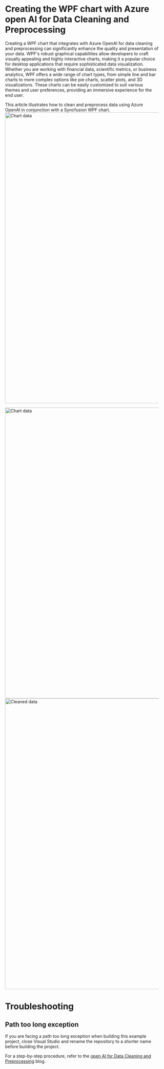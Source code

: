 # Creating the WPF chart with Azure open AI for Data Cleaning and Preprocessing

Creating a WPF chart that integrates with Azure OpenAI for data cleaning and preprocessing can significantly enhance the quality and presentation of your data. WPF's robust graphical capabilities allow developers to craft visually appealing and highly interactive charts, making it a popular choice for desktop applications that require sophisticated data visualization. Whether you are working with financial data, scientific metrics, or business analytics, WPF offers a wide range of chart types, from simple line and bar charts to more complex options like pie charts, scatter plots, and 3D visualizations. These charts can be easily customized to suit various themes and user preferences, providing an immersive experience for the end user.

This article illustrates how to clean and preprocess data using Azure OpenAI in conjunction with a Syncfusion WPF chart.<img width="953" alt="Chart data" src="https://github.com/user-attachments/assets/5c102b73-b305-4a32-b1b2-e0bde866a4f8">

<img width="953" alt="Chart data" src="https://github.com/user-attachments/assets/dc9d9023-7a1f-4273-b45c-d5e623dc3c96">


<img width="953" alt="Cleaned data" src="https://github.com/user-attachments/assets/c52c59bf-0f78-40bc-9ebe-a44b744cb9f8">

# Troubleshooting

## Path too long exception
If you are facing a path too long exception when building this example project, close Visual Studio and rename the repository to a shorter name before building the project.


For a step-by-step procedure, refer to the [open AI for Data Cleaning and Preprocessing]() blog.
